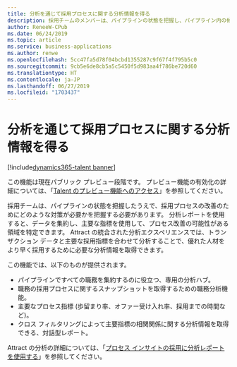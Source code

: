 ```yaml
---
title: 分析を通じて採用プロセスに関する分析情報を得る
description: 採用チームのメンバーは、パイプラインの状態を把握し、パイプライン内の候補者を効率的に通過させていく必要があります。
author: ReneeW-CPub
ms.date: 06/24/2019
ms.topic: article
ms.service: business-applications
ms.author: renwe
ms.openlocfilehash: 5cc47fa5d78f04bcbd1355287c9f67f4f795b5c0
ms.sourcegitcommit: 9cb5e6de8cb5a5c5450f5d983aa4f786be720d60
ms.translationtype: HT
ms.contentlocale: ja-JP
ms.lasthandoff: 06/27/2019
ms.locfileid: "1703437"
---
```

#  <a name="use-analytics-for-hiring-process-insights"></a>分析を通じて採用プロセスに関する分析情報を得る 
[!include[dynamics365-talent banner](../../includes/dynamics365-talent.md)]

この機能は現在パブリック プレビュー段階です。 プレビュー機能の有効化の詳細については、「[Talent のプレビュー機能へのアクセス](https://docs.microsoft.com/dynamics365/unified-operations/talent/access-preview-feature)」を参照してください。

採用チームは、パイプラインの状態を把握したうえで、採用プロセスの改善のためにどのような対策が必要かを把握する必要があります。 分析レポートを使用すると、データを集約し、主要な指標を使用して、プロセス改善の可能性がある領域を特定できます。 Attract の統合された分析エクスペリエンスでは、トランザクション データと主要な採用指標を合わせて分析することで、優れた人材をより早く採用するために必要な分析情報を取得できます。 

この機能では、以下のものが提供されます。

- パイプラインですべての職務を集約するのに役立つ、専用の分析ハブ。
- 職務の採用プロセスに関するスナップショットを取得するための職務分析機能。
- 主要なプロセス指標 (歩留まり率、オファー受け入れ率、採用までの時間など)。
- クロス フィルタリングによって主要指標の相関関係に関する分析情報を取得できる、対話型レポート。

Attract の分析の詳細については、「[プロセス インサイトの採用に分析レポートを使用する](https://docs.microsoft.com/dynamics365/unified-operations/talent/analytic-reports)」を参照してください。
